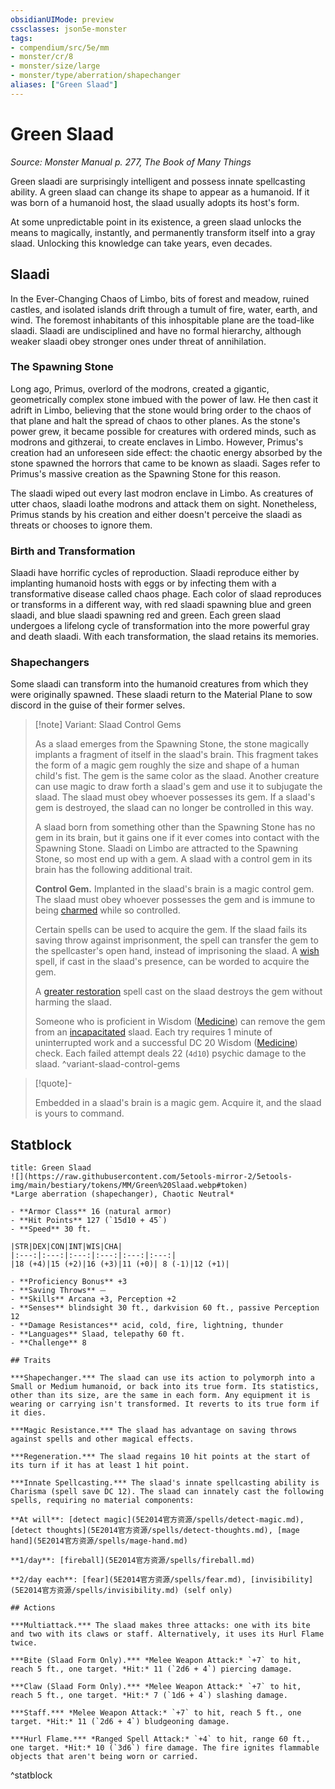 ```yaml
---
obsidianUIMode: preview
cssclasses: json5e-monster
tags:
- compendium/src/5e/mm
- monster/cr/8
- monster/size/large
- monster/type/aberration/shapechanger
aliases: ["Green Slaad"]
---
```

# Green Slaad
*Source: Monster Manual p. 277, The Book of Many Things*  

Green slaadi are surprisingly intelligent and possess innate spellcasting ability. A green slaad can change its shape to appear as a humanoid. If it was born of a humanoid host, the slaad usually adopts its host's form.

At some unpredictable point in its existence, a green slaad unlocks the means to magically, instantly, and permanently transform itself into a gray slaad. Unlocking this knowledge can take years, even decades.

## Slaadi

In the Ever-Changing Chaos of Limbo, bits of forest and meadow, ruined castles, and isolated islands drift through a tumult of fire, water, earth, and wind. The foremost inhabitants of this inhospitable plane are the toad-like slaadi. Slaadi are undisciplined and have no formal hierarchy, although weaker slaadi obey stronger ones under threat of annihilation.

### The Spawning Stone

Long ago, Primus, overlord of the modrons, created a gigantic, geometrically complex stone imbued with the power of law. He then cast it adrift in Limbo, believing that the stone would bring order to the chaos of that plane and halt the spread of chaos to other planes. As the stone's power grew, it became possible for creatures with ordered minds, such as modrons and githzerai, to create enclaves in Limbo. However, Primus's creation had an unforeseen side effect: the chaotic energy absorbed by the stone spawned the horrors that came to be known as slaadi. Sages refer to Primus's massive creation as the Spawning Stone for this reason.

The slaadi wiped out every last modron enclave in Limbo. As creatures of utter chaos, slaadi loathe modrons and attack them on sight. Nonetheless, Primus stands by his creation and either doesn't perceive the slaadi as threats or chooses to ignore them.

### Birth and Transformation

Slaadi have horrific cycles of reproduction. Slaadi reproduce either by implanting humanoid hosts with eggs or by infecting them with a transformative disease called chaos phage. Each color of slaad reproduces or transforms in a different way, with red slaadi spawning blue and green slaadi, and blue slaadi spawning red and green. Each green slaad undergoes a lifelong cycle of transformation into the more powerful gray and death slaadi. With each transformation, the slaad retains its memories.

### Shapechangers

Some slaadi can transform into the humanoid creatures from which they were originally spawned. These slaadi return to the Material Plane to sow discord in the guise of their former selves.

> [!note] Variant: Slaad Control Gems
> 
> As a slaad emerges from the Spawning Stone, the stone magically implants a fragment of itself in the slaad's brain. This fragment takes the form of a magic gem roughly the size and shape of a human child's fist. The gem is the same color as the slaad. Another creature can use magic to draw forth a slaad's gem and use it to subjugate the slaad. The slaad must obey whoever possesses its gem. If a slaad's gem is destroyed, the slaad can no longer be controlled in this way.
> 
> A slaad born from something other than the Spawning Stone has no gem in its brain, but it gains one if it ever comes into contact with the Spawning Stone. Slaadi on Limbo are attracted to the Spawning Stone, so most end up with a gem. A slaad with a control gem in its brain has the following additional trait.
> 
> **Control Gem.** Implanted in the slaad's brain is a magic control gem. The slaad must obey whoever possesses the gem and is immune to being [charmed](5E2014官方资源/规则/conditions.md#charmed) while so controlled.
> 
> Certain spells can be used to acquire the gem. If the slaad fails its saving throw against imprisonment, the spell can transfer the gem to the spellcaster's open hand, instead of imprisoning the slaad. A [wish](5E2014官方资源/spells/wish.md) spell, if cast in the slaad's presence, can be worded to acquire the gem.
> 
> A [greater restoration](5E2014官方资源/spells/greater-restoration.md) spell cast on the slaad destroys the gem without harming the slaad.
> 
> Someone who is proficient in Wisdom ([Medicine](5E2014官方资源/规则/skills.md#Medicine)) can remove the gem from an [incapacitated](5E2014官方资源/规则/conditions.md#incapacitated) slaad. Each try requires 1 minute of uninterrupted work and a successful DC 20 Wisdom ([Medicine](5E2014官方资源/规则/skills.md#Medicine)) check. Each failed attempt deals 22 (`4d10`) psychic damage to the slaad.
^variant-slaad-control-gems

> [!quote]-  
> 
> Embedded in a slaad's brain is a magic gem. Acquire it, and the slaad is yours to command.


## Statblock

```ad-statblock
title: Green Slaad
![](https://raw.githubusercontent.com/5etools-mirror-2/5etools-img/main/bestiary/tokens/MM/Green%20Slaad.webp#token)
*Large aberration (shapechanger), Chaotic Neutral*

- **Armor Class** 16 (natural armor)
- **Hit Points** 127 (`15d10 + 45`)
- **Speed** 30 ft.

|STR|DEX|CON|INT|WIS|CHA|
|:---:|:---:|:---:|:---:|:---:|:---:|
|18 (+4)|15 (+2)|16 (+3)|11 (+0)| 8 (-1)|12 (+1)|

- **Proficiency Bonus** +3
- **Saving Throws** ⏤
- **Skills** Arcana +3, Perception +2
- **Senses** blindsight 30 ft., darkvision 60 ft., passive Perception 12
- **Damage Resistances** acid, cold, fire, lightning, thunder
- **Languages** Slaad, telepathy 60 ft.
- **Challenge** 8

## Traits

***Shapechanger.*** The slaad can use its action to polymorph into a Small or Medium humanoid, or back into its true form. Its statistics, other than its size, are the same in each form. Any equipment it is wearing or carrying isn't transformed. It reverts to its true form if it dies.

***Magic Resistance.*** The slaad has advantage on saving throws against spells and other magical effects.

***Regeneration.*** The slaad regains 10 hit points at the start of its turn if it has at least 1 hit point.

***Innate Spellcasting.*** The slaad's innate spellcasting ability is Charisma (spell save DC 12). The slaad can innately cast the following spells, requiring no material components:

**At will**: [detect magic](5E2014官方资源/spells/detect-magic.md), [detect thoughts](5E2014官方资源/spells/detect-thoughts.md), [mage hand](5E2014官方资源/spells/mage-hand.md)

**1/day**: [fireball](5E2014官方资源/spells/fireball.md)

**2/day each**: [fear](5E2014官方资源/spells/fear.md), [invisibility](5E2014官方资源/spells/invisibility.md) (self only)

## Actions

***Multiattack.*** The slaad makes three attacks: one with its bite and two with its claws or staff. Alternatively, it uses its Hurl Flame twice.

***Bite (Slaad Form Only).*** *Melee Weapon Attack:* `+7` to hit, reach 5 ft., one target. *Hit:* 11 (`2d6 + 4`) piercing damage.

***Claw (Slaad Form Only).*** *Melee Weapon Attack:* `+7` to hit, reach 5 ft., one target. *Hit:* 7 (`1d6 + 4`) slashing damage.

***Staff.*** *Melee Weapon Attack:* `+7` to hit, reach 5 ft., one target. *Hit:* 11 (`2d6 + 4`) bludgeoning damage.

***Hurl Flame.*** *Ranged Spell Attack:* `+4` to hit, range 60 ft., one target. *Hit:* 10 (`3d6`) fire damage. The fire ignites flammable objects that aren't being worn or carried.
```
^statblock